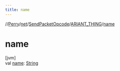 ```yaml
---
title: name
---
```

//[Perry](../../../../index.html)/[net](../../index.html)/[SendPacketOpcode](../index.html)/[ARIANT_THING](index.html)/[name](name.html)



# name



[jvm]\
val [name](name.html): [String](https://kotlinlang.org/api/latest/jvm/stdlib/kotlin/-string/index.html)




